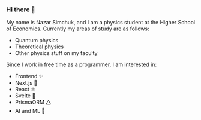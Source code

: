 ### Hi there 👋

<!--
**nazar-si/nazar-si** is a ✨ _special_ ✨ repository because its `README.md` (this file) appears on your GitHub profile.

Here are some ideas to get you started:

- 🔭 I’m currently working on ...
- 🌱 I’m currently learning ...
- 👯 I’m looking to collaborate on ...
- 🤔 I’m looking for help with ...
- 💬 Ask me about ...
- 📫 How to reach me: ...
- 😄 Pronouns: ...
- ⚡ Fun fact: ...
-->

My name is Nazar Simchuk, and I am a physics student at the Higher School of Economics. Currently my areas of study are as follows:
- Quantum physics
- Theoretical physics
- Other physics stuff on my faculty

Since I work in free time as a programmer, I am interested in:
- Frontend ✨
- Next.js 🔽
- React ⚛️
- Svelte 📙
- PrismaORM 🛆
- AI and ML 🤖
